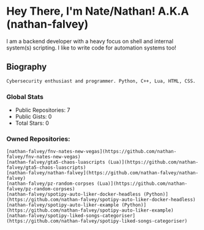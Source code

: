 # Hey There, I'm Nate/Nathan! A.K.A (nathan-falvey)
I am a backend developer with a heavy focus on shell and internal system(s) scripting. I like to write code for automation systems too!
## Biography
```bash
Cybersecurity enthusiast and programmer. Python, C++, Lua, HTML, CSS. 
```
### Global Stats
* Public Repositories: 7
* Public Gists: 0
* Total Stars: 0
### Owned Repositories:
```
[nathan-falvey/fnv-nates-new-vegas](https://github.com/nathan-falvey/fnv-nates-new-vegas)
[nathan-falvey/gta5-chaos-luascripts (Lua)](https://github.com/nathan-falvey/gta5-chaos-luascripts)
[nathan-falvey/nathan-falvey](https://github.com/nathan-falvey/nathan-falvey)
[nathan-falvey/pz-random-corpses (Lua)](https://github.com/nathan-falvey/pz-random-corpses)
[nathan-falvey/spotipy-auto-liker-docker-headless (Python)](https://github.com/nathan-falvey/spotipy-auto-liker-docker-headless)
[nathan-falvey/spotipy-auto-liker-example (Python)](https://github.com/nathan-falvey/spotipy-auto-liker-example)
[nathan-falvey/spotipy-liked-songs-categoriser](https://github.com/nathan-falvey/spotipy-liked-songs-categoriser)
```

